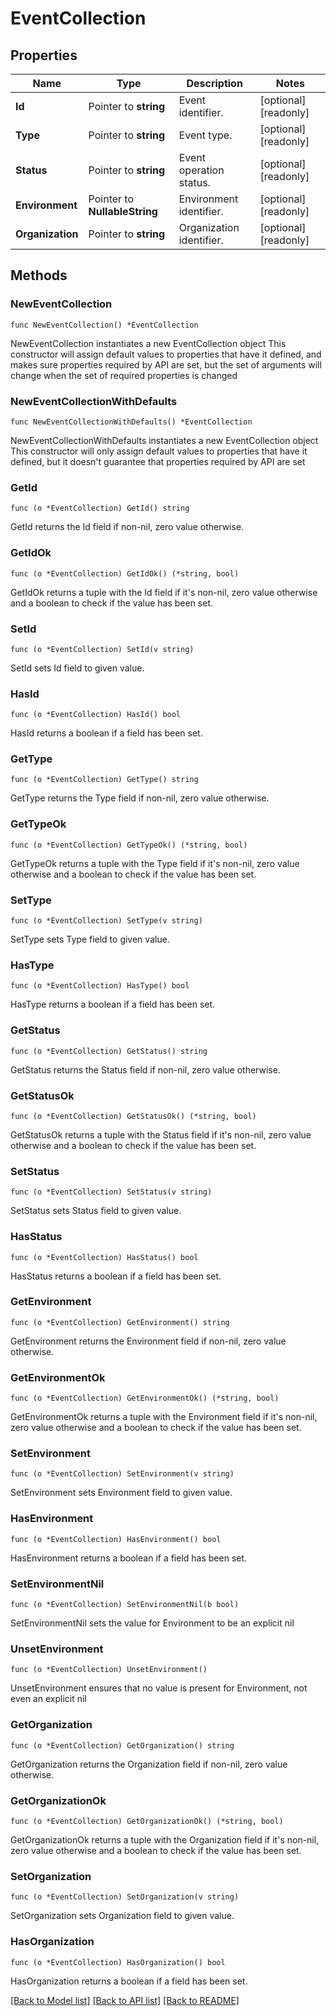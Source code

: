 # EventCollection

## Properties

Name | Type | Description | Notes
------------ | ------------- | ------------- | -------------
**Id** | Pointer to **string** | Event identifier. | [optional] [readonly] 
**Type** | Pointer to **string** | Event type. | [optional] [readonly] 
**Status** | Pointer to **string** | Event operation status. | [optional] [readonly] 
**Environment** | Pointer to **NullableString** | Environment identifier. | [optional] [readonly] 
**Organization** | Pointer to **string** | Organization identifier. | [optional] [readonly] 

## Methods

### NewEventCollection

`func NewEventCollection() *EventCollection`

NewEventCollection instantiates a new EventCollection object
This constructor will assign default values to properties that have it defined,
and makes sure properties required by API are set, but the set of arguments
will change when the set of required properties is changed

### NewEventCollectionWithDefaults

`func NewEventCollectionWithDefaults() *EventCollection`

NewEventCollectionWithDefaults instantiates a new EventCollection object
This constructor will only assign default values to properties that have it defined,
but it doesn't guarantee that properties required by API are set

### GetId

`func (o *EventCollection) GetId() string`

GetId returns the Id field if non-nil, zero value otherwise.

### GetIdOk

`func (o *EventCollection) GetIdOk() (*string, bool)`

GetIdOk returns a tuple with the Id field if it's non-nil, zero value otherwise
and a boolean to check if the value has been set.

### SetId

`func (o *EventCollection) SetId(v string)`

SetId sets Id field to given value.

### HasId

`func (o *EventCollection) HasId() bool`

HasId returns a boolean if a field has been set.

### GetType

`func (o *EventCollection) GetType() string`

GetType returns the Type field if non-nil, zero value otherwise.

### GetTypeOk

`func (o *EventCollection) GetTypeOk() (*string, bool)`

GetTypeOk returns a tuple with the Type field if it's non-nil, zero value otherwise
and a boolean to check if the value has been set.

### SetType

`func (o *EventCollection) SetType(v string)`

SetType sets Type field to given value.

### HasType

`func (o *EventCollection) HasType() bool`

HasType returns a boolean if a field has been set.

### GetStatus

`func (o *EventCollection) GetStatus() string`

GetStatus returns the Status field if non-nil, zero value otherwise.

### GetStatusOk

`func (o *EventCollection) GetStatusOk() (*string, bool)`

GetStatusOk returns a tuple with the Status field if it's non-nil, zero value otherwise
and a boolean to check if the value has been set.

### SetStatus

`func (o *EventCollection) SetStatus(v string)`

SetStatus sets Status field to given value.

### HasStatus

`func (o *EventCollection) HasStatus() bool`

HasStatus returns a boolean if a field has been set.

### GetEnvironment

`func (o *EventCollection) GetEnvironment() string`

GetEnvironment returns the Environment field if non-nil, zero value otherwise.

### GetEnvironmentOk

`func (o *EventCollection) GetEnvironmentOk() (*string, bool)`

GetEnvironmentOk returns a tuple with the Environment field if it's non-nil, zero value otherwise
and a boolean to check if the value has been set.

### SetEnvironment

`func (o *EventCollection) SetEnvironment(v string)`

SetEnvironment sets Environment field to given value.

### HasEnvironment

`func (o *EventCollection) HasEnvironment() bool`

HasEnvironment returns a boolean if a field has been set.

### SetEnvironmentNil

`func (o *EventCollection) SetEnvironmentNil(b bool)`

 SetEnvironmentNil sets the value for Environment to be an explicit nil

### UnsetEnvironment
`func (o *EventCollection) UnsetEnvironment()`

UnsetEnvironment ensures that no value is present for Environment, not even an explicit nil
### GetOrganization

`func (o *EventCollection) GetOrganization() string`

GetOrganization returns the Organization field if non-nil, zero value otherwise.

### GetOrganizationOk

`func (o *EventCollection) GetOrganizationOk() (*string, bool)`

GetOrganizationOk returns a tuple with the Organization field if it's non-nil, zero value otherwise
and a boolean to check if the value has been set.

### SetOrganization

`func (o *EventCollection) SetOrganization(v string)`

SetOrganization sets Organization field to given value.

### HasOrganization

`func (o *EventCollection) HasOrganization() bool`

HasOrganization returns a boolean if a field has been set.


[[Back to Model list]](../README.md#documentation-for-models) [[Back to API list]](../README.md#documentation-for-api-endpoints) [[Back to README]](../README.md)


